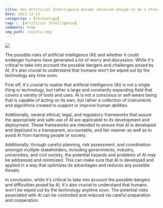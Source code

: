 ```yaml
---
title: Has Artificial Intelligence become advanced enough to be a threat to humanity?
date: 2022-12-23
categories : [Technology]
tags :  [Artificial Intelligence]
comments: true
img_path: /assets/img/
---
```


<img src="ai.jpg">

The possible risks of artificial intelligence (AI) and whether it could endanger humans have generated a lot of worry and discussion. While it's critical to take into account the possible dangers and challenges posed by AI, it's also crucial to understand that humans won't be wiped out by the technology any time soon.

First off, it's crucial to realize that artificial intelligence (AI) is not a single thing or technology, but rather a large and constantly expanding field that covers a variety of tools and uses. AI is not a conscious or self-aware being that is capable of acting on its own, but rather a collection of instruments and algorithms created to support or improve human abilities.

Additionally, several ethical, legal, and regulatory frameworks that assure the appropriate and safe use of AI are applicable to its development and deployment. These frameworks are intended to ensure that AI is developed and deployed in a transparent, accountable, and fair manner as well as to avoid AI from harming people or society.

Additionally, through careful planning, risk assessment, and coordination amongst multiple stakeholders, including governments, industry, universities, and civil society, the potential hazards and problems of AI may be addressed and minimized. This can make sure that AI is developed and applied in a way that optimizes its advantages and reduces any possible threats.

In conclusion, while it's critical to take into account the possible dangers and difficulties posed by AI, it's also crucial to understand that humans won't be wiped out by the technology anytime soon. The potential risks associated with AI can be controlled and reduced via careful preparation and cooperation.